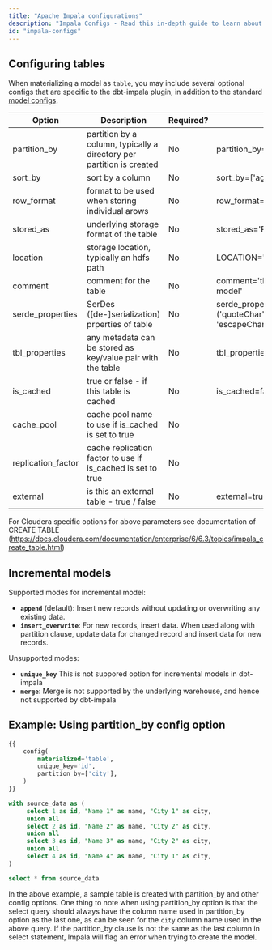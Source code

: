 ```yaml
---
title: "Apache Impala configurations"
description: "Impala Configs - Read this in-depth guide to learn about configurations in dbt."
id: "impala-configs"
---
```


## Configuring tables

When materializing a model as `table`, you may include several optional configs that are specific to the dbt-impala plugin, in addition to the standard [model configs](model-configs).

| Option  | Description                                        | Required?               | Example                  |
|---------|----------------------------------------------------|-------------------------|--------------------------|
| partition_by | partition by a column, typically a directory per partition is created | No | partition_by=['name'] |
| sort_by | sort by a column  | No | sort_by=['age'] |
| row_format | format to be used when storing individual arows | No | row_format='delimited' |
| stored_as | underlying storage format of the table | No | stored_as='PARQUET' |
| location | storage location, typically an hdfs path | No | LOCATION='/user/etl/destination' |
| comment | comment for the table | No | comment='this is the cleanest model' |
| serde_properties | SerDes ([de-]serialization) prperties of table | No | serde_properties="('quoteChar'='\'', 'escapeChar'='\\')" |
| tbl_properties | any metadata can be stored as key/value pair with the table | No | tbl_properties="('dbt_test'='1')" |
| is_cached | true or false - if this table is cached | No | is_cached=false (default) |
| cache_pool | cache pool name to use if is_cached is set to true | No |  |
| replication_factor | cache replication factor to use if is_cached is set to true  | No | |  
| external | is this an external table - true / false | No | external=true |

For Cloudera specific options for above parameters see documentation of CREATE TABLE (https://docs.cloudera.com/documentation/enterprise/6/6.3/topics/impala_create_table.html)

## Incremental models

Supported modes for incremental model:
 - **`append`** (default): Insert new records without updating or overwriting any existing data.
 - **`insert_overwrite`**: For new records, insert data. When used along with partition clause, update data for changed record and insert data for new records. 


Unsupported modes:
 - **`unique_key`** This is not suppored option for incremental models in dbt-impala
 - **`merge`**: Merge is not supported by the underlying warehouse, and hence not supported by dbt-impala

## Example: Using partition_by config option

<File name='impala_partition_by.sql'>

```sql
{{
    config(
        materialized='table',
        unique_key='id',
        partition_by=['city'],
    )
}}

with source_data as (
     select 1 as id, "Name 1" as name, "City 1" as city,
     union all
     select 2 as id, "Name 2" as name, "City 2" as city,
     union all
     select 3 as id, "Name 3" as name, "City 2" as city,
     union all
     select 4 as id, "Name 4" as name, "City 1" as city,
)

select * from source_data
```

</File>

In the above example, a sample table is created with partition_by and other config options. One thing to note when using partition_by option is that the select query should always have the column name used in partition_by option as the last one, as can be seen for the ```city``` column name used in the above query. If the partition_by clause is not the same as the last column in select statement, Impala will flag an error when trying to create the model.
